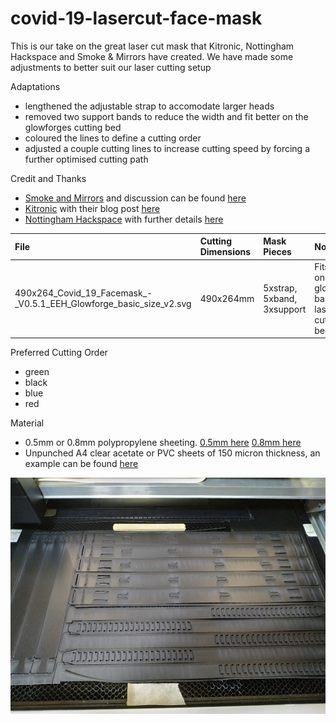 # covid-19-lasercut-face-mask

This is our take on the great laser cut mask that Kitronic, Nottingham Hackspace and Smoke & Mirrors have created.  We have made some adjustments to better suit our laser cutting setup

Adaptations
- lengthened the adjustable strap to accomodate larger heads
- removed two support bands to reduce the width and fit better on the glowforges cutting bed
- coloured the lines to define a cutting order
- adjusted a couple cutting lines to increase cutting speed by forcing a further optimised cutting path

Credit and Thanks
- [Smoke and Mirrors](https://smokeandmirrors.store/) and discussion can be found [here](https://community.andmirrors.co.uk/t/covid-19-laser-cut-face-shield/168)
- [Kitronic](https://www.kitronik.co.uk/) with their blog post [here](https://www.kitronik.co.uk/blog/kitronik-make-nhs-frontline-ppe-visors/)
- [Nottingham Hackspace](https://nottinghack.org.uk/) with further details [here](https://wiki.nottinghack.org.uk/wiki/LaserCutCOVID-19_PPE)

| File | Cutting Dimensions | Mask Pieces | Notes |
| :-- | :-- | :-- | :-- |
| 490x264_Covid_19_Facemask_-_V0.5.1_EEH_Glowforge_basic_size_v2.svg | 490x264mm | 5xstrap, 5xband, 3xsupport | Fits well on a glowforge basic laser cutting bed |

Preferred Cutting Order
- green
- black
- blue
- red

Material
- 0.5mm or 0.8mm polypropylene sheeting.  [0.5mm here](https://www.kitronik.co.uk/materials/polypropylene/0-5mm-polypropylene-sheets.html)  [0.8mm here](https://www.kitronik.co.uk/materials/polypropylene/0-8mm-polypropylene-sheets.html)
- Unpunched A4 clear acetate or PVC sheets of 150 micron thickness, an example can be found [here](https://smile.amazon.co.uk/Star-Office-Binding-Covers-micron/dp/B000J6F6EU)

![laser cutter bed](images/covid-19_facemask_01.jpg)
